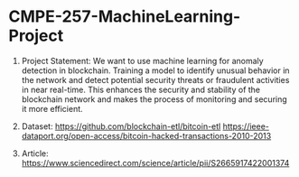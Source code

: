 # CMPE-257-MachineLearning-Project




1. Project Statement: We want to use machine learning for anomaly detection in blockchain. Training a model to identify unusual behavior in the network and detect potential security threats or fraudulent activities in near real-time. This enhances the security and stability of the blockchain network and makes the process of monitoring and securing it more efficient.

2. Dataset: 
https://github.com/blockchain-etl/bitcoin-etl
https://ieee-dataport.org/open-access/bitcoin-hacked-transactions-2010-2013

3. Article: https://www.sciencedirect.com/science/article/pii/S2665917422001374
